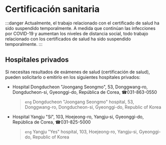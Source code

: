 # Certificación sanitaria

:::danger Actualmente, el trabajo relacionado con el certificado de salud ha sido suspendido temporalmente.
A medida que continúan las infecciones por COVID-19 y aumentan los niveles de distancia social,
todo trabajo relacionado con los certificados de salud ha sido suspendido temporalmente.
:::

## Hospitales privados

Si necesitas resultados de exámenes de salud (certificación de salud),
pueden solicitarlo o emitirlo en los siguientes hospitales privados:

- Hospital Dongducheon "Joongang Seongmo", 53, Donggwang-ro, Dongducheon-si, Gyeonggi-do, República de Corea, ☎031-863-0550

  > `eng` Dongducheon "Joongang Seongmo" hospital, 53, Donggwang-ro, Dongducheon-si, Gyeonggi-do, Republic of Korea

- Hospital Yangju "Sí", 103, Hoejeong-ro, Yangju-si, Gyeonggi-do, República de Corea, ☎031-825-5000

  > `eng` Yangju "Yes" hospital, 103, Hoejeong-ro, Yangju-si, Gyeonggi-do, Republic of Korea
